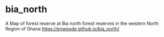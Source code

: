 # bia_north
A Map of forest reserve at Bia north forest reserves in the western North Region of Ghana
https://enwoode.github.io/bia_north/
